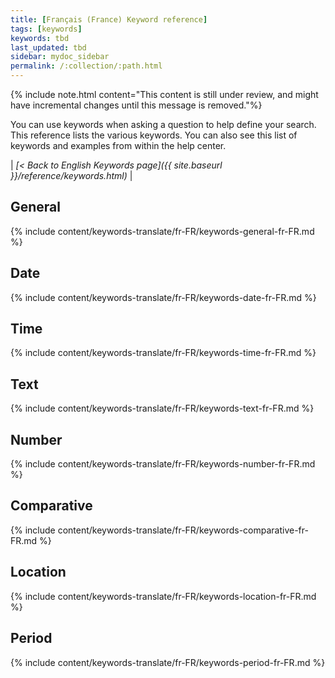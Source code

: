 ```yaml
---
title: [Français (France) Keyword reference]
tags: [keywords]
keywords: tbd
last_updated: tbd
sidebar: mydoc_sidebar
permalink: /:collection/:path.html
---
```

{% include note.html content="This content is still under review, and might have incremental changes until this message is removed."%}

You can use keywords when asking a question to help define your search. This reference lists the various keywords. You can also see this list of keywords and examples from within the help center.

| _[< Back to English Keywords page]({{ site.baseurl }}/reference/keywords.html)_ |

## General

{% include content/keywords-translate/fr-FR/keywords-general-fr-FR.md %}

## Date

{% include content/keywords-translate/fr-FR/keywords-date-fr-FR.md %}

## Time

{% include content/keywords-translate/fr-FR/keywords-time-fr-FR.md %}

## Text

{% include content/keywords-translate/fr-FR/keywords-text-fr-FR.md %}

## Number

{% include content/keywords-translate/fr-FR/keywords-number-fr-FR.md %}

## Comparative

{% include content/keywords-translate/fr-FR/keywords-comparative-fr-FR.md %}

## Location

{% include content/keywords-translate/fr-FR/keywords-location-fr-FR.md %}

## Period

{% include content/keywords-translate/fr-FR/keywords-period-fr-FR.md %}
